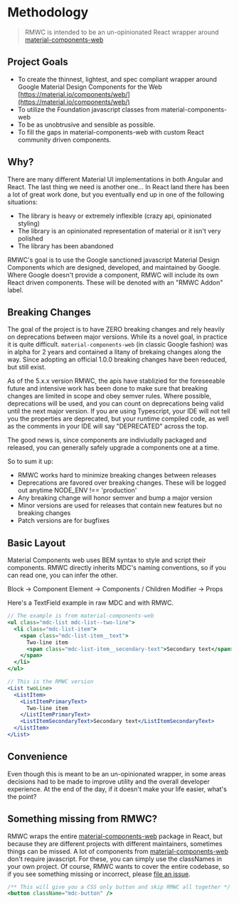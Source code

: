 # Methodology

> RMWC is intended to be an un-opinionated React wrapper around [material-components-web](https://github.com/material-components/material-components-web/)

## Project Goals

* To create the thinnest, lightest, and spec compliant wrapper around Google
  Material Design Components for the Web
  [https://material.io/components/web/](https://material.io/components/web/)
* To utilize the Foundation javascript classes from material-components-web
* To be as unobtrusive and sensible as possible.
* To fill the gaps in material-components-web with custom React community driven components.

## Why?

There are many different Material UI implementations in both Angular and React. The last thing we need is another one... In React land there has been a lot of great work done, but you eventually end up in one of the following situations:

* The library is heavy or extremely inflexible (crazy api, opinionated styling)
* The library is an opinionated representation of material or it isn't very polished
* The library has been abandoned

RMWC's goal is to use the Google sanctioned javascript Material Design Components which are designed, developed, and maintained by Google. Where Google doesn't provide a component, RMWC will include its own React driven components. These will be denoted with an "RMWC Addon" label.

## Breaking Changes

The goal of the project is to have ZERO breaking changes and rely heavily on deprecations between major versions. While its a novel goal, in practice it is quite difficult. `material-components-web` (in classic Google fashion) was in alpha for 2 years and contained a litany of brekaing changes along the way. Since adopting an official 1.0.0 breaking changes have been reduced, but still exist.

As of the 5.x.x version RMWC, the apis have stablizied for the foreseeable future and intensive work has been done to make sure that breaking changes are limited in scope and obey semver rules. Where possible, deprecations will be used, and you can count on deprecations being valid until the next major version. If you are using Typescript, your IDE will not tell you the properties are deprecated, but your runtime compiled code, as well as the comments in your IDE will say "DEPRECATED" across the top. 

The good news is, since components are indiviudally packaged and released, you can generally safely upgrade a components one at a time.

So to sum it up:

- RMWC works hard to minimize breaking changes between releases
- Deprecations are favored over breaking changes. These will be logged out anytime NODE_ENV !== 'production'
- Any breaking change will honor semver and bump a major version
- Minor versions are used for releases that contain new features but no breaking changes
- Patch versions are for bugfixes

## Basic Layout

Material Components web uses BEM syntax to style and script their components. RMWC directly inherits MDC's naming conventions, so if you can read one, you can infer the other.

Block -> Component
Element -> Components / Children
Modifier -> Props

Here's a TextField example in raw MDC and with RMWC.

```jsx
// The example is from material-components-web
<ul class="mdc-list mdc-list--two-line">
  <li class="mdc-list-item">
    <span class="mdc-list-item__text">
      Two-line item
      <span class="mdc-list-item__secondary-text">Secondary text</span>
    </span>
  </li>
</ul>
```

```jsx
// This is the RMWC version
<List twoLine>
  <ListItem>
    <ListItemPrimaryText>
      Two-line item
    </ListItemPrimaryText>
    <ListItemSecondaryText>Secondary text</ListItemSecondaryText>
  </ListItem>
</List>
```

## Convenience

Even though this is meant to be an un-opinionated wrapper, in some areas decisions had to be made to improve utility and the overall developer experience. At the end of the day, if it doesn't make your life easier, what's the point?

## Something missing from RMWC?

RMWC wraps the entire [material-components-web](https://github.com/material-components/material-components-web) package in React, but because they are different projects with different maintainers, sometimes things can be missed. A lot of components from [material-components-web](https://github.com/material-components/material-components-web) don't require javascript. For these, you can simply use the classNames in your own project. Of course, RMWC wants to cover the entire codebase, so if you see something missing or incorrect, please [file an issue](https://github.com/jamesmfriedman/rmwc/issues/new).

```jsx
/** This will give you a CSS only button and skip RMWC all together */
<button className="mdc-button" />
```

